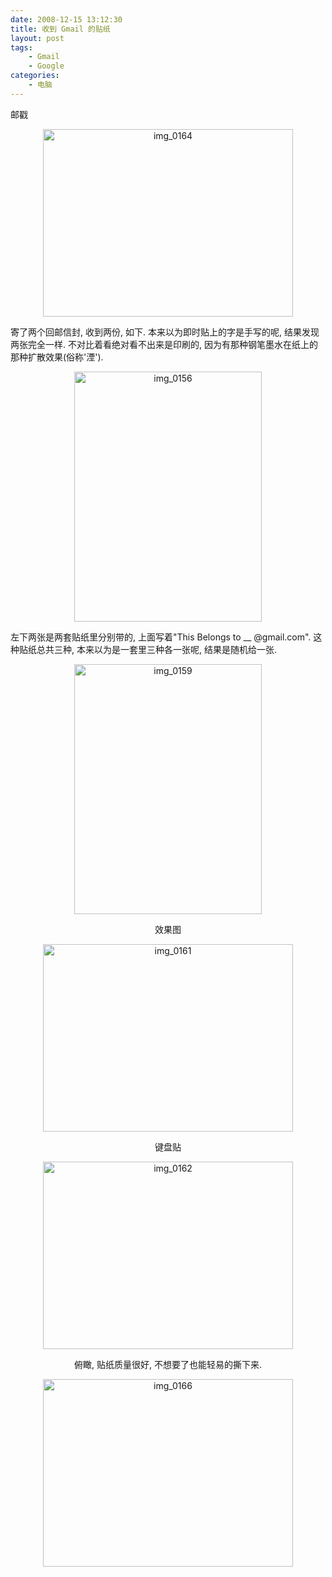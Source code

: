 ```yaml
---
date: 2008-12-15 13:12:30
title: 收到 Gmail 的贴纸
layout: post
tags:
    - Gmail
    - Google
categories:
    - 电脑
---
```

邮戳
<p style="text-align:center;"><a href="http://pic.ztpala.com/wp-content/uploads/2008/12/img_0164.jpg"><img class="size-medium wp-image-1555 aligncenter" title="img_0164" src="http://ztpala.com/wp-content/uploads/2008/12/img_0164.jpg?w=400" alt="img_0164" width="400" height="300" /></a></p>

寄了两个回邮信封, 收到两份, 如下. 本来以为即时贴上的字是手写的呢, 结果发现两张完全一样. 不对比着看绝对看不出来是印刷的, 因为有那种钢笔墨水在纸上的那种扩散效果(俗称'湮').
<p style="text-align:center;"><a href="http://pic.ztpala.com/wp-content/uploads/2008/12/img_0156.jpg"><img class="size-medium wp-image-1558 aligncenter" title="img_0156" src="http://ztpala.com/wp-content/uploads/2008/12/img_0156.jpg?w=300" alt="img_0156" width="300" height="400" /></a></p>

左下两张是两套贴纸里分别带的, 上面写着"This Belongs to __ @gmail.com". 这种贴纸总共三种, 本来以为是一套里三种各一张呢, 结果是随机给一张.
<p style="text-align:center;"><a href="http://pic.ztpala.com/wp-content/uploads/2008/12/img_0159.jpg"><img class="size-medium wp-image-1559 aligncenter" title="img_0159" src="http://ztpala.com/wp-content/uploads/2008/12/img_0159.jpg?w=300" alt="img_0159" width="300" height="400" /></a></p>
<p style="text-align:center;">效果图</p>
<p style="text-align:center;"><a href="http://pic.ztpala.com/wp-content/uploads/2008/12/img_0161.jpg"><img class="size-medium wp-image-1560 aligncenter" title="img_0161" src="http://ztpala.com/wp-content/uploads/2008/12/img_0161.jpg?w=400" alt="img_0161" width="400" height="300" /></a></p>
<p style="text-align:center;">键盘贴</p>
<p style="text-align:center;"><a href="http://pic.ztpala.com/wp-content/uploads/2008/12/img_0162.jpg"><img class="aligncenter size-medium wp-image-1561" title="img_0162" src="http://ztpala.com/wp-content/uploads/2008/12/img_0162.jpg?w=400" alt="img_0162" width="400" height="300" /></a></p>
<p style="text-align:center;">俯瞰, 贴纸质量很好, 不想要了也能轻易的撕下来.</p>
<p style="text-align:center;"><a href="http://pic.ztpala.com/wp-content/uploads/2008/12/img_0166.jpg"><img class="aligncenter size-medium wp-image-1566" title="img_0166" src="http://ztpala.com/wp-content/uploads/2008/12/img_0166.jpg?w=400" alt="img_0166" width="400" height="300" /></a></p>
